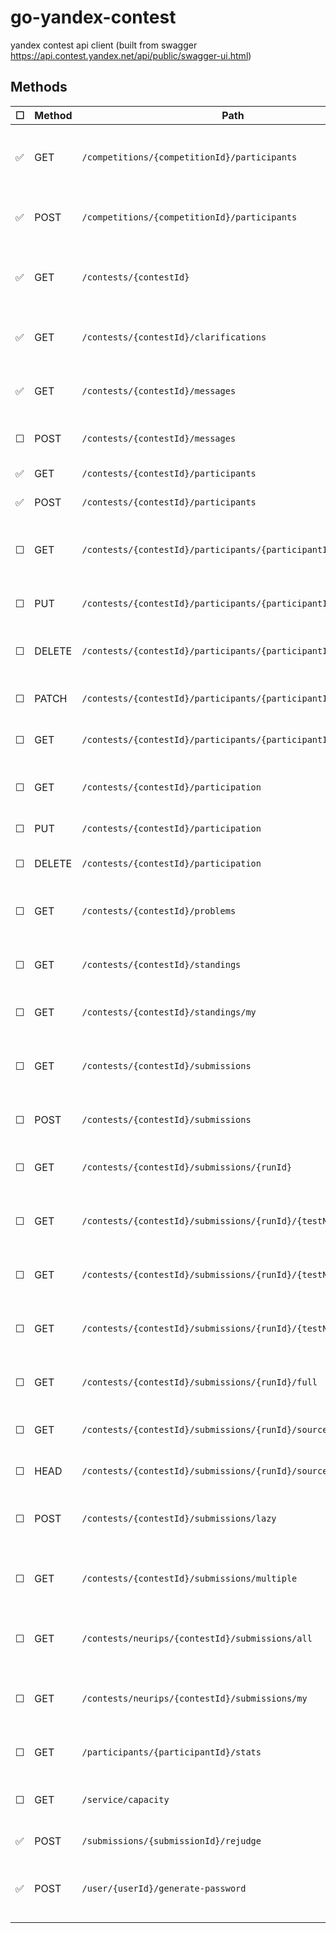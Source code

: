 # go-yandex-contest
yandex contest api client (built from swagger https://api.contest.yandex.net/api/public/swagger-ui.html)



## Methods
| &#9744; | Method | Path  | Description |
|-----|--------|-------|-------------|
| :white_check_mark: | GET | `/competitions/{competitionId}/participants` | Get registered participants of competition |
| :white_check_mark: | POST | `/competitions/{competitionId}/participants` | Register participants into competition |
| :white_check_mark: | GET | `/contests/{contestId}` | Get information about contest by id |
| :white_check_mark: | GET | `/contests/{contestId}/clarifications` | Get clarifications in contest by contest id |
| :white_check_mark: | GET | `/contests/{contestId}/messages` | Get messages in contest by contest id |
| &#9744; | POST | `/contests/{contestId}/messages` | Post new question to contest |
| :white_check_mark: | GET | `/contests/{contestId}/participants` | Get contest participants |
| :white_check_mark: | POST | `/contests/{contestId}/participants` | Register for contest |
| &#9744; | GET | `/contests/{contestId}/participants/{participantId}` | Get information about participant by id |
| &#9744; | PUT | `/contests/{contestId}/participants/{participantId}` | Start the contest for participant |
| &#9744; | DELETE | `/contests/{contestId}/participants/{participantId}` | Unregister user from contest by id |
| &#9744; | PATCH | `/contests/{contestId}/participants/{participantId}` | Update participant in contest |
| &#9744; | GET | `/contests/{contestId}/participants/{participantId}/stats` | Get participant stats |
| &#9744; | GET | `/contests/{contestId}/participation` | Get information about your status |
| &#9744; | PUT | `/contests/{contestId}/participation` | Start the contest |
| &#9744; | DELETE | `/contests/{contestId}/participation` | Unregister yourself from contest |
| &#9744; | GET | `/contests/{contestId}/problems` | Get contest's problems by contest id |
| &#9744; | GET | `/contests/{contestId}/standings` | Get contest's standings by contest id |
| &#9744; | GET | `/contests/{contestId}/standings/my` | Get user's standings by contest id |
| &#9744; | GET | `/contests/{contestId}/submissions` | Get your submissions to contest by contest id |
| &#9744; | POST | `/contests/{contestId}/submissions` | Send a submission to contest |
| &#9744; | GET | `/contests/{contestId}/submissions/{runId}` | Get detailed information about submission |
| &#9744; | GET | `/contests/{contestId}/submissions/{runId}/{testName}/answer` | Get full answer file in contest by test name |
| &#9744; | GET | `/contests/{contestId}/submissions/{runId}/{testName}/input` | Get full input file in contest by test name |
| &#9744; | GET | `/contests/{contestId}/submissions/{runId}/{testName}/output` | Get output file in contest by test name |
| &#9744; | GET | `/contests/{contestId}/submissions/{runId}/full` | Get full information about submission |
| &#9744; | GET | `/contests/{contestId}/submissions/{runId}/source` | Get source code of submission |
| &#9744; | HEAD | `/contests/{contestId}/submissions/{runId}/source` | Get source code of submission |
| &#9744; | POST | `/contests/{contestId}/submissions/lazy` | Send a submission to contest lazy |
| &#9744; | GET | `/contests/{contestId}/submissions/multiple` | Get full information about multiple submissions |
| &#9744; | GET | `/contests/neurips/{contestId}/submissions/all` | Get all contest submissions report |
| &#9744; | GET | `/contests/neurips/{contestId}/submissions/my` | Get your submissions to contest by contest id |
| &#9744; | GET | `/participants/{participantId}/stats` | Get participant stats |
| &#9744; | GET | `/service/capacity` | Get contest submissions queue capacity |
| :white_check_mark: | POST | `/submissions/{submissionId}/rejudge` | Rejudge submission |
| :white_check_mark: | POST | `/user/{userId}/generate-password` | Generate new password for internal user |
